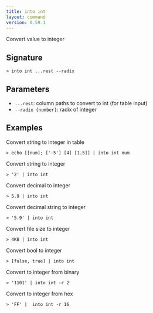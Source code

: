 ```yaml
---
title: into int
layout: command
version: 0.59.1
---
```


Convert value to integer

## Signature

```> into int ...rest --radix```

## Parameters

 -  `...rest`: column paths to convert to int (for table input)
 -  `--radix {number}`: radix of integer

## Examples

Convert string to integer in table
```shell
> echo [[num]; ['-5'] [4] [1.5]] | into int num
```

Convert string to integer
```shell
> '2' | into int
```

Convert decimal to integer
```shell
> 5.9 | into int
```

Convert decimal string to integer
```shell
> '5.9' | into int
```

Convert file size to integer
```shell
> 4KB | into int
```

Convert bool to integer
```shell
> [false, true] | into int
```

Convert to integer from binary
```shell
> '1101' | into int -r 2
```

Convert to integer from hex
```shell
> 'FF' |  into int -r 16
```
